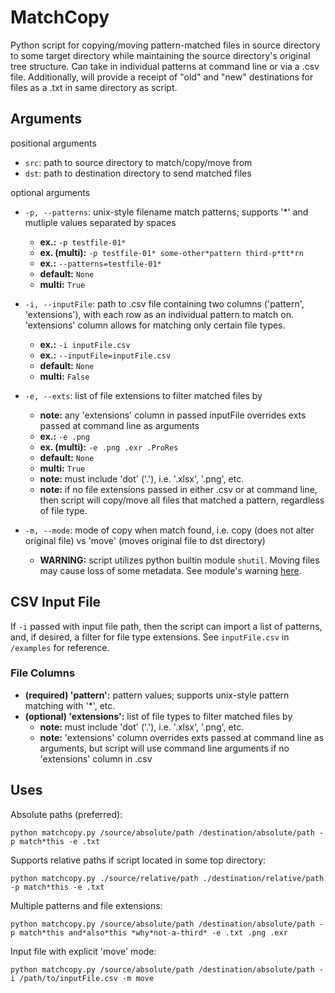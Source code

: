 # MatchCopy

Python script for copying/moving pattern-matched files in source directory to some target directory while maintaining the source directory's original tree structure. Can take in individual patterns at command line or via a .csv file. Additionally, will provide a receipt of "old" and "new" destinations for files as a .txt in same directory as script.

## Arguments

positional arguments

- `src`: path to source directory to match/copy/move from
- `dst`: path to destination directory to send matched files

optional arguments

- `-p, --patterns`: unix-style filename match patterns; supports '\*' and mutliple values separated by spaces

  - **ex.:** `-p testfile-01*`
  - **ex. (multi):** `-p testfile-01* some-other*pattern third-p*tt*rn`
  - **ex.:** `--patterns=testfile-01*`
  - **default:** `None`
  - **multi:** `True`

- `-i, --inputFile`: path to .csv file containing two columns ('pattern', 'extensions'), with each row as an individual pattern to match on. 'extensions' column allows for matching only certain file types.

  - **ex.:** `-i inputFile.csv`
  - **ex.:** `--inputFile=inputFile.csv`
  - **default:** `None`
  - **multi:** `False`

- `-e, --exts`: list of file extensions to filter matched files by

  - **note:** any 'extensions' column in passed inputFile overrides exts passed at command line as arguments
  - **ex.:** `-e .png`
  - **ex. (multi):** `-e .png .exr .ProRes`
  - **default:** `None`
  - **multi:** `True`
  - **note:** must include 'dot' ('.'), i.e. '.xlsx', '.png', etc.
  - **note:** if no file extensions passed in either .csv or at command line, then script will copy/move all files that matched a pattern, regardless of file type.

- `-m, --mode`: mode of copy when match found, i.e. copy (does not alter original file) vs 'move' (moves original file to dst directory)
  - **WARNING:** script utilizes python builtin module `shutil`. Moving files may cause loss of some metadata. See module's warning [here](https://docs.python.org/3/library/shutil.html).

## CSV Input File

If `-i` passed with input file path, then the script can import a list of patterns, and, if desired, a filter for file type extensions. See `inputFile.csv` in `/examples` for reference.

### File Columns

- **(required) 'pattern':** pattern values; supports unix-style pattern matching with '\*', etc.
- **(optional) 'extensions':** list of file types to filter matched files by
  - **note:** must include 'dot' ('.'), i.e. '.xlsx', '.png', etc.
  - **note:** 'extensions' column overrides exts passed at command line as arguments, but script will use command line arguments if no 'extensions' column in .csv

## Uses

Absolute paths (preferred):

`python matchcopy.py /source/absolute/path /destination/absolute/path -p match*this -e .txt`

Supports relative paths if script located in some top directory:

`python matchcopy.py ./source/relative/path ./destination/relative/path -p match*this -e .txt`

Multiple patterns and file extensions:

`python matchcopy.py /source/absolute/path /destination/absolute/path -p match*this and*also*this *why*not-a-third* -e .txt .png .exr`

Input file with explicit 'move' mode:

`python matchcopy.py /source/absolute/path /destination/absolute/path -i /path/to/inputFile.csv -m move`
